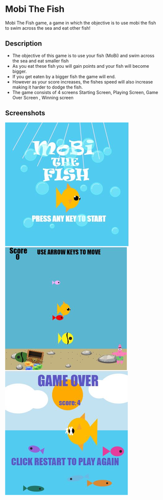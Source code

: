 <style>
 .images{
    display:inline;
 }
 </style>
 
# Mobi The Fish
Mobi The Fish game, a game in which the objective is to use mobi the fish to swim across the sea and eat other fish!

## Description
  * The objective of this game is to use your fish (MoBi) and swim across the sea and eat smaller fish
  * As you eat these fish you will gain points and your fish will become bigger.
  * If you get eaten by a bigger fish the game will end.
  * However as your score increases, the fishes speed will also increase making it harder to dodge the fish.
  * The game consists of 4 screens Starting Screen, Playing Screen, Game Over Screen , Winning screen

## Screenshots 
<div class = "images">
 <img src = "Mobi.JPG">
 <img src = "Mobi1.JPG">
 <img src = "Mobi2.JPG">
</div>
